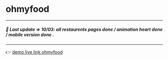 # ohmyfood

---

##### 🌱 Last update => 10/03: all restaurents pages done / animation heart done / mobile version done .

---

👉 [demo live link ohmyfood](https://maxdnc.github.io/ohmyfood/)

